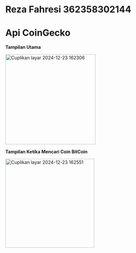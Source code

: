 # Reza Fahresi 362358302144

# **Api CoinGecko**



**Tampilan Utama**

<img width="281" alt="Cuplikan layar 2024-12-23 162306" src="https://github.com/user-attachments/assets/af15325f-aa87-4ac6-a80d-bcb284ec59e3" />

**Tampilan Ketika Mencari Coin BitCoin**

<img width="277" alt="Cuplikan layar 2024-12-23 162551" src="https://github.com/user-attachments/assets/64d15317-9b80-45fe-a770-35b10cb966fc" />



